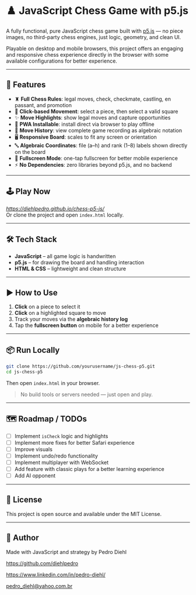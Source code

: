 # ♟️ JavaScript Chess Game with p5.js

A fully functional, pure JavaScript chess game built with [p5.js](https://p5js.org/) — no piece images, no third-party chess engines, just logic, geometry, and clean UI.

Playable on desktop and mobile browsers, this project offers an engaging and responsive chess experience directly in the browser with some available configurations for better experience.

---

## 🚀 Features

- ♜ **Full Chess Rules**: legal moves, check, checkmate, castling, en passant, and promotion  
- 📍 **Click-based Movement**: select a piece, then select a valid square  
- ✨ **Move Highlights**: show legal moves and capture opportunities  
- 📱 **PWA Installable**: install direct via browser to play offline 
- 🔁 **Move History**: view complete game recording as algebraic notation  
- 🖥️ **Responsive Board**: scales to fit any screen or orientation  
- 🔤 **Algebraic Coordinates**: file (a–h) and rank (1–8) labels shown directly on the board  
- 📱 **Fullscreen Mode**: one-tap fullscreen for better mobile experience  
- ⚡ **No Dependencies**: zero libraries beyond p5.js, and no backend  

---

## 🕹️ Play Now

*https://diehlpedro.github.io/chess-p5-js/*  
Or clone the project and open `index.html` locally.

---

## 🛠️ Tech Stack

- **JavaScript** – all game logic is handwritten  
- **p5.js** – for drawing the board and handling interaction  
- **HTML & CSS** – lightweight and clean structure  

---

## ▶️ How to Use

1. **Click** on a piece to select it  
2. **Click** on a highlighted square to move  
3. Track your moves via the **algebraic history log**  
4. Tap the **fullscreen button** on mobile for a better experience  

---

## 📦 Run Locally

```bash
git clone https://github.com/yourusername/js-chess-p5.git
cd js-chess-p5
```

Then open `index.html` in your browser.

> No build tools or servers needed — just open and play.

---

## 🗺️ Roadmap / TODOs

- [ ] Implement `isCheck` logic and highlights  
- [ ] Implement more fixes for better Safari experience
- [ ] Improve visuals  
- [ ] Implement undo/redo functionality  
- [ ] Implement multiplayer with WebSocket  
- [ ] Add feature with classic plays for a better learning experience  
- [ ] Add AI opponent  

---

## 📄 License

This project is open source and available under the MIT License.

---

## 👤 Author

Made with JavaScript and strategy by Pedro Diehl

https://github.com/diehlpedro

https://www.linkedin.com/in/pedro-diehl/

pedro_diehl@yahoo.com.br